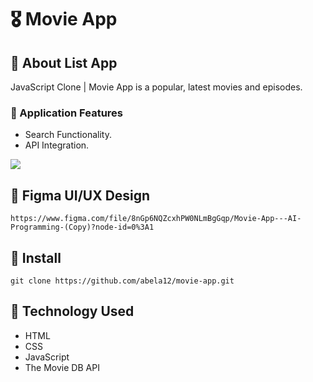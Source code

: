 # 🎖️ Movie App


## 🚀 About List App


JavaScript Clone | Movie App is a popular, latest movies and episodes.<br>

### 🚀 Application Features <br>
- Search Functionality.
- API Integration.
<img src="https://github.com/abela12/movie-app/blob/main/assets/img/Desktop_UI.jpg">

## 🚀 Figma UI/UX Design
```
https://www.figma.com/file/8nGp6NQZcxhPW0NLmBgGqp/Movie-App---AI-Programming-(Copy)?node-id=0%3A1
```

## 🚀 Install

```
git clone https://github.com/abela12/movie-app.git
```


## 🚀 Technology Used

- HTML
- CSS
- JavaScript
- The Movie DB API


